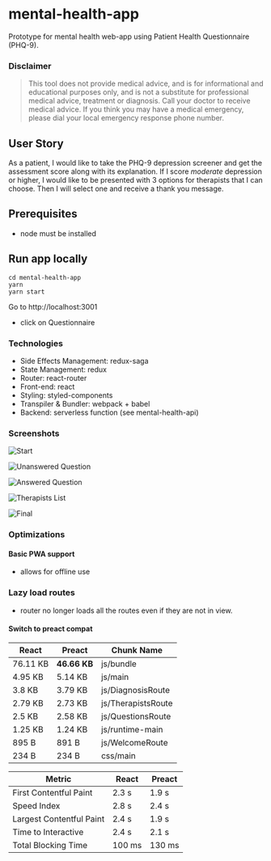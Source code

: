 # mental-health-app

Prototype for mental health web-app using Patient Health Questionnaire (PHQ-9).

### Disclaimer

>This tool does not provide medical advice, and is for informational and educational purposes only, and is not a substitute for professional medical advice, treatment or diagnosis. Call your doctor to receive medical advice. If you think you may have a medical emergency, please dial your local emergency response phone number.

## User Story

As a patient, I would like to take the PHQ-9 depression screener and get the assessment score along with its explanation. If I score _moderate_ depression or higher, I would like to be presented with 3 options for therapists that I can choose. Then I will select one and receive a thank you message.


## Prerequisites

- node must be installed

## Run app locally

```
cd mental-health-app
yarn
yarn start

```

Go to http://localhost:3001

- click on Questionnaire

### Technologies

- Side Effects Management: redux-saga
- State Management: redux
- Router: react-router
- Front-end: react
- Styling: styled-components
- Transpiler & Bundler: webpack + babel
- Backend: serverless function (see mental-health-api)

### Screenshots

![Start](/screenshots/screen_start.png?raw=true 'Start Screen')

![Unanswered Question](/screenshots/screen_unanswered.png?raw=true 'Unanswered Question')

![Answered Question](/screenshots/screen_answered.png?raw=true 'Answered Question')

![Therapists List](/screenshots/screen_therapists.png?raw=true 'Final Score & Results')

![Final](/screenshots/screen_scorebox.png?raw=true 'Final Score & Results')

### Optimizations

#### Basic PWA support
* allows for offline use

### Lazy load routes
* router no longer loads all the routes even if they are not in view.

#### Switch to preact compat

| React  | Preact  | Chunk Name |
| --- | --- | --- |
|76.11 KB|**46.66 KB**|js/bundle|
|4.95 KB|5.14 KB |js/main|
|3.8 KB|3.79 KB |js/DiagnosisRoute|
|2.79 KB|2.73 KB |js/TherapistsRoute|
|2.5 KB|2.58 KB |js/QuestionsRoute|
|1.25 KB |1.24 KB |js/runtime-main|
|895 B |891 B |js/WelcomeRoute|
|234 B |234 B|css/main|


|  Metric | React  | Preact  |
| --- | --- | --- |
|First Contentful Paint |2.3 s|1.9 s|
|Speed Index|2.8 s| 2.4 s|
|Largest Contentful Paint|2.4 s|1.9 s|
|Time to Interactive|2.4 s|2.1 s|
|Total Blocking Time|100 ms|130 ms|
